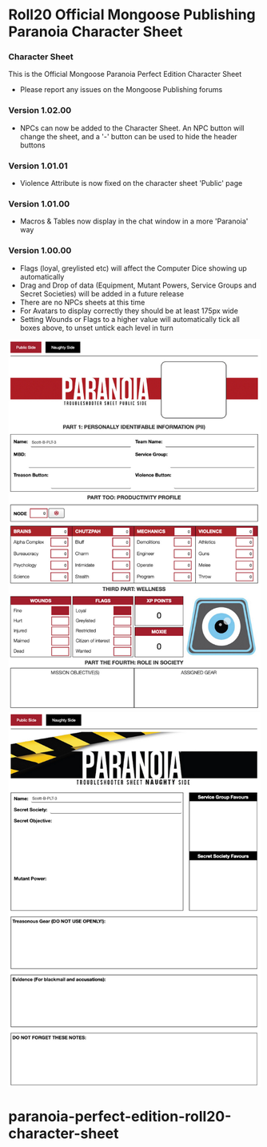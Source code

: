 # Roll20 Official Mongoose Publishing Paranoia Character Sheet

### Character Sheet

This is the Official Mongoose Paranoia Perfect Edition Character Sheet

- Please report any issues on the Mongoose Publishing forums

### Version 1.02.00

- NPCs can now be added to the Character Sheet. An NPC button will change the sheet, and a '-' button can be used to hide the header buttons

### Version 1.01.01

- Violence Attribute is now fixed on the character sheet 'Public' page

### Version 1.01.00

- Macros & Tables now display in the chat window in a more 'Paranoia' way

### Version 1.00.00

- Flags (loyal, greylisted etc) will affect the Computer Dice showing up automatically
- Drag and Drop of data (Equipment, Mutant Powers, Service Groups and Secret Societies) will be added in a future release
- There are no NPCs sheets at this time
- For Avatars to display correctly they should be at least 175px wide
- Setting Wounds or Flags to a higher value will automatically tick all boxes above, to unset untick each level in turn

![Image](Official%20Mongoose%20Publishing%20Paranoia%20Character%20Sheet.jpg)
![Image](Official%20Mongoose%20Publishing%20Paranoia%20Character%20Sheet%20Naughty%20Side.jpg)
# paranoia-perfect-edition-roll20-character-sheet
